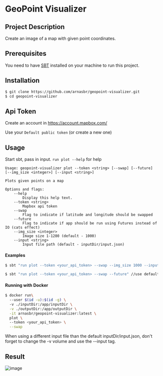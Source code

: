 # GeoPoint Visualizer

## Project Description

Create an image of a map with given point coordinates.

## Prerequisites
You need to have [SBT](https://www.scala-sbt.org/download.html) installed on your machine to run this project.

## Installation
```bash
$ git clone https://github.com/arnasbr/geopoint-visualizer.git
$ cd geopoint-visualizer
```

## Api Token

Create an account in https://account.mapbox.com/

Use your `Default public token` (or create a new one)

## Usage
Start sbt, pass in input. `run plot --help` for help

```
Usage: geopoint-visualizer plot --token <string> [--swap] [--future] [--img_size <integer>] [--input <string>]

Plots given points on a map

Options and flags:
    --help
        Display this help text.
    --token <string>
        Mapbox api token
    --swap
        Flag to indicate if latitude and longitude should be swapped
    --future
        Flag to indicate if app should be run using Futures instead of IO (cats effect)
    --img_size <integer>
        Image size 1-1280 (default - 1000)
    --input <string>
        Input file path (default - inputDir/input.json)
```

#### Examples
```bash
$ sbt "run plot --token <your_api_token> --swap --img_size 1000 --input inputDir/input.json"

$ sbt "run plot --token <your_api_token> --swap --future" //use default image size and input file and use Future
```

#### Running with Docker
```bash
$ docker run\ 
  --user $(id -u):$(id -g) \ 
  -v ./inputDir:/app/inputDir \
  -v ./outputDir:/app/outputDir \
  -it arnasbr/geopoint-visualizer:latest \
  plot \ 
  --token <your_api_token> \
  --swap
```

When using a different input file than the default inputDir/input.json, don't forget to change the -v volume and use the --input tag.

## Result

![image](https://github.com/arnasbr/geopoint-visualizer/assets/140691866/dd311615-b5e2-4135-b26b-3f69e4e73a20)



